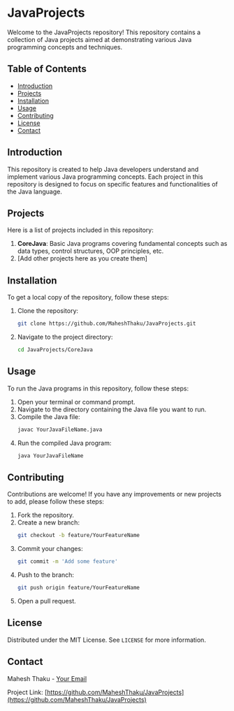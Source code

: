 
# JavaProjects

Welcome to the JavaProjects repository! This repository contains a collection of Java projects aimed at demonstrating various Java programming concepts and techniques.

## Table of Contents

- [Introduction](#introduction)
- [Projects](#projects)
- [Installation](#installation)
- [Usage](#usage)
- [Contributing](#contributing)
- [License](#license)
- [Contact](#contact)

## Introduction

This repository is created to help Java developers understand and implement various Java programming concepts. Each project in this repository is designed to focus on specific features and functionalities of the Java language.

## Projects

Here is a list of projects included in this repository:

1. **CoreJava**: Basic Java programs covering fundamental concepts such as data types, control structures, OOP principles, etc.
2. [Add other projects here as you create them]

## Installation

To get a local copy of the repository, follow these steps:

1. Clone the repository:
    ```bash
    git clone https://github.com/MaheshThaku/JavaProjects.git
    ```
2. Navigate to the project directory:
    ```bash
    cd JavaProjects/CoreJava
    ```

## Usage

To run the Java programs in this repository, follow these steps:

1. Open your terminal or command prompt.
2. Navigate to the directory containing the Java file you want to run.
3. Compile the Java file:
    ```bash
    javac YourJavaFileName.java
    ```
4. Run the compiled Java program:
    ```bash
    java YourJavaFileName
    ```

## Contributing

Contributions are welcome! If you have any improvements or new projects to add, please follow these steps:

1. Fork the repository.
2. Create a new branch:
    ```bash
    git checkout -b feature/YourFeatureName
    ```
3. Commit your changes:
    ```bash
    git commit -m 'Add some feature'
    ```
4. Push to the branch:
    ```bash
    git push origin feature/YourFeatureName
    ```
5. Open a pull request.

## License

Distributed under the MIT License. See `LICENSE` for more information.

## Contact

Mahesh Thaku - [Your Email](mailto:youremail@example.com)

Project Link: [https://github.com/MaheshThaku/JavaProjects](https://github.com/MaheshThaku/JavaProjects)
